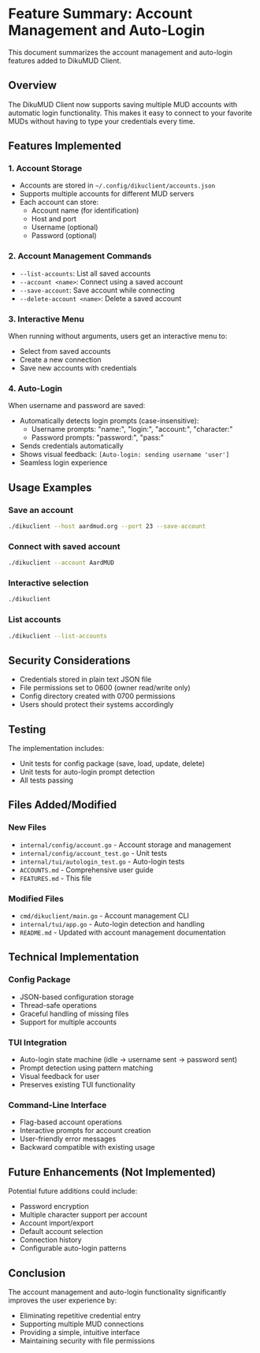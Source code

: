 # Feature Summary: Account Management and Auto-Login

This document summarizes the account management and auto-login features added to DikuMUD Client.

## Overview

The DikuMUD Client now supports saving multiple MUD accounts with automatic login functionality. This makes it easy to connect to your favorite MUDs without having to type your credentials every time.

## Features Implemented

### 1. Account Storage
- Accounts are stored in `~/.config/dikuclient/accounts.json`
- Supports multiple accounts for different MUD servers
- Each account can store:
  - Account name (for identification)
  - Host and port
  - Username (optional)
  - Password (optional)

### 2. Account Management Commands
- `--list-accounts`: List all saved accounts
- `--account <name>`: Connect using a saved account
- `--save-account`: Save account while connecting
- `--delete-account <name>`: Delete a saved account

### 3. Interactive Menu
When running without arguments, users get an interactive menu to:
- Select from saved accounts
- Create a new connection
- Save new accounts with credentials

### 4. Auto-Login
When username and password are saved:
- Automatically detects login prompts (case-insensitive):
  - Username prompts: "name:", "login:", "account:", "character:"
  - Password prompts: "password:", "pass:"
- Sends credentials automatically
- Shows visual feedback: `[Auto-login: sending username 'user']`
- Seamless login experience

## Usage Examples

### Save an account
```bash
./dikuclient --host aardmud.org --port 23 --save-account
```

### Connect with saved account
```bash
./dikuclient --account AardMUD
```

### Interactive selection
```bash
./dikuclient
```

### List accounts
```bash
./dikuclient --list-accounts
```

## Security Considerations

- Credentials stored in plain text JSON file
- File permissions set to 0600 (owner read/write only)
- Config directory created with 0700 permissions
- Users should protect their systems accordingly

## Testing

The implementation includes:
- Unit tests for config package (save, load, update, delete)
- Unit tests for auto-login prompt detection
- All tests passing

## Files Added/Modified

### New Files
- `internal/config/account.go` - Account storage and management
- `internal/config/account_test.go` - Unit tests
- `internal/tui/autologin_test.go` - Auto-login tests
- `ACCOUNTS.md` - Comprehensive user guide
- `FEATURES.md` - This file

### Modified Files
- `cmd/dikuclient/main.go` - Account management CLI
- `internal/tui/app.go` - Auto-login detection and handling
- `README.md` - Updated with account management documentation

## Technical Implementation

### Config Package
- JSON-based configuration storage
- Thread-safe operations
- Graceful handling of missing files
- Support for multiple accounts

### TUI Integration
- Auto-login state machine (idle → username sent → password sent)
- Prompt detection using pattern matching
- Visual feedback for user
- Preserves existing TUI functionality

### Command-Line Interface
- Flag-based account operations
- Interactive prompts for account creation
- User-friendly error messages
- Backward compatible with existing usage

## Future Enhancements (Not Implemented)

Potential future additions could include:
- Password encryption
- Multiple character support per account
- Account import/export
- Default account selection
- Connection history
- Configurable auto-login patterns

## Conclusion

The account management and auto-login functionality significantly improves the user experience by:
- Eliminating repetitive credential entry
- Supporting multiple MUD connections
- Providing a simple, intuitive interface
- Maintaining security with file permissions
